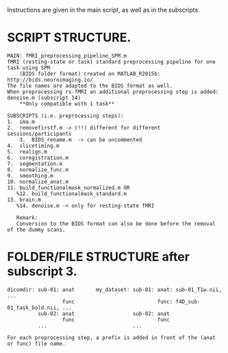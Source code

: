 Instructions are given in the main script, as well as in the subscripts.

# SCRIPT STRUCTURE.

	MAIN: fMRI_preprocessing_pipeline_SPM.m
	fMRI (resting-state or task) standard preprocessing pipeline for one task using SPM 
        (BIDS folder format) created on MATLAB_R2015b: http://bids.neuroimaging.io/
	The file names are adapted to the BIDS format as well.
	When preprocessing rs-fMRI an additional preprocessing step is added: 
	denoise.m (subscript 14)
        **Only compatible with 1 task**

	SUBSCRIPTS (i.e. preprocessing steps): 
	1.  ima.m
	2.  removefirstf.m -> (!!) different for different sessions/participants 
        3.  BIDS_rename.m  -> can be uncommented
	4.  slicetiming.m
	5.  realign.m
	6.  coregistration.m
	7.  segmentation.m
	8.  normalize_func.m
	9.  smoothing.m
	10. normalize_anat.m
	11. build_functionalmask_normalized.m OR
       %12. build_functionalmask_standard.m
	13. brain.m
       %14. denoise.m -> only for resting-state fMRI

       Remark:
       Conversion to the BIDS format can also be done before the removal of the dummy scans.

# FOLDER/FILE STRUCTURE after subscript 3.

	dicomdir: sub-01: anat       my_dataset: sub-01: anat: sub-01_T1w.nii, ...
	                  func                           func: f4D_sub-01_task_bold.nii, ...
	          sub-02: anat                   sub-02: anat
 	                  func                           func
	          ...                            ...
		  
	For each preprocessing step, a prefix is added in front of the (anat or func) file name.
